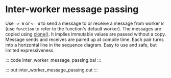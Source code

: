 # Inter-worker message passing

Use `-> W` or `<- W` to send a message to or receive a message from worker `W` (use `function` to refer to the function's default worker). The messages are copied using [clone()](https://lib.ballerina.io/ballerina/lang.value/0.0.0/functions#clone). It implies immutable values are passed without a copy. Message sends and receives are paired up at compile time. Each pair turns into a horizontal line in the sequence diagram. Easy to use and safe, but limited expressiveness.

::: code inter_worker_message_passing.bal :::

::: out inter_worker_message_passing.out :::
